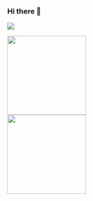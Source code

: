 ### Hi there 👋
<a href="https://instagram.com/steffens_28" target="_blank"><img src="https://img.shields.io/badge/-Instagram-%23E4405F?style=for-the-badge&logo=instagram&logoColor=white" target="_blank"></a>
<div></div>
<img loading="lazy" height="180em" src="https://github-readme-stats.vercel.app/api/top-langs/?username=SPNicolas&layout=compact&langs_count=7&theme=dracula"/>
<div></div>
<img loading="lazy" height="180em" src="https://github-readme-stats.vercel.app/api?username=SPNicolas&show_icons=true&theme=dracula&include_all_commits=true&count_private=true"/>
<div></div>


